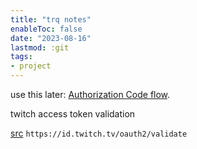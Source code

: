 ```yaml
---
title: "trq notes"
enableToc: false
date: "2023-08-16"
lastmod: :git
tags:
- project
---
```

use this later: [Authorization Code flow](https://dev.twitch.tv/docs/authentication/getting-tokens-oauth#authorization-code-grant-flow).

twitch access token validation

[src](https://dev.twitch.tv/docs/authentication/validate-tokens/)
`https://id.twitch.tv/oauth2/validate`